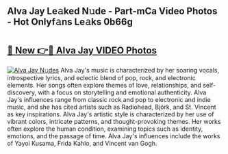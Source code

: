 ## Alva Jay Le𝚊ked N𝚞de - Part-mCa Video Photos - Hot Onlyf𝚊ns Le𝚊ks 0b66g

# <h2><a href="http://ac29154.deff.icu/?id=Alva+Jay">🔗 New 👉🔴 Alva Jay VIDEO Photos</a></h2>

[![Alva Jay N𝚞des](https://i.imgur.com/rIISA9y.gif)](http://ac29154.deff.icu/?id=Alva+Jay)
Alva Jay's music is characterized by her soaring vocals, introspective lyrics, and eclectic blend of pop, rock, and electronic elements. Her songs often explore themes of love, relationships, and self-discovery, with a focus on storytelling and emotional authenticity. Alva Jay's influences range from classic rock and pop to electronic and indie music, and she has cited artists such as Radiohead, Björk, and St. Vincent as key inspirations. Alva Jay's artistic style is characterized by her use of vibrant colors, intricate patterns, and thought-provoking themes. Her works often explore the human condition, examining topics such as identity, emotions, and the passage of time. Alva Jay's influences include the works of Yayoi Kusama, Frida Kahlo, and Vincent van Gogh.
